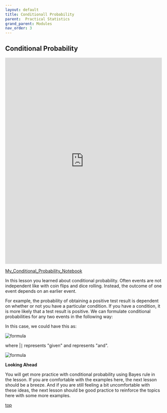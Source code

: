 ```yaml
---
layout: default
title: Conditionall Probability
parent:  Practical Statistics
grand_parent: Modules
nav_order: 3
---
```

## Conditional Probability

<iframe width="100%" height="664" src="https://www.youtube.com/embed/yepMH9VswI8" title="YouTube video player" frameborder="0" allow="accelerometer; autoplay; clipboard-write; encrypted-media; gyroscope; picture-in-picture" allowfullscreen></iframe>

[My_Conditional_Probability_Notebook](https://nbviewer.jupyter.org/github/m-soro/Data_Analyst/blob/main/modules/practical_statistics/Conditional_Probability.ipynb)


In this lesson you learned about conditional probability. Often events are not independent like with coin flips and dice rolling. Instead, the outcome of one event depends on an earlier event.

For example, the probability of obtaining a positive test result is dependent on whether or not you have a particular condition. If you have a condition, it is more likely that a test result is positive. We can formulate conditional probabilities for any two events in the following way:

In this case, we could have this as:

![formula](/practical_statistics/001.png)

where |∣ represents "given" and  represents "and".

![formula](/practical_statistics/002.png)

**Looking Ahead**

You will get more practice with conditional probability using Bayes rule in the lesson. If you are comfortable with the examples here, the next lesson should be a breeze. And if you are still feeling a bit uncomfortable with these ideas, the next lesson should be good practice to reinforce the topics here with some more examples.

[top](#)
